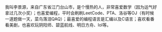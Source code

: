 我叫李景源，来自广东省江门台山市，是个慢热的人，非常喜爱数学（因为运气好拿过几次小奖）；也喜爱编程，平时会刷刷LeetCode、PTA、洛谷等OJ（有时候一道题做一天，菜鸟落泪QAQ）；最喜爱的编程语言是汇编以及C语言；喜欢看番看美剧，也喜欢玩阴阳师、碧蓝航线、明日方舟、lol等。
